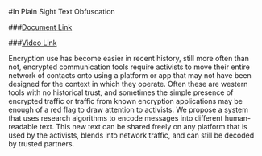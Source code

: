 #In Plain Sight Text Obfuscation

###[Document Link](https://benetech.box.com/s/lckniqo7o91ywfxs1aqjfagdosmrjk52)


###[Video Link](https://youtu.be/CE3mLU7bnFw)
 
Encryption use has become easier in recent history, still more often than not, encrypted communication tools require activists to move their entire network of contacts onto using a platform or app that may not have been designed for the context in which they operate. Often these are western tools with no historical trust, and sometimes the simple presence of encrypted traffic or traffic from known encryption applications may be enough of a red flag to draw attention to activists. We propose a system that uses research algorithms to encode messages into different human-readable text. This new text can be shared freely on any platform that is used by the activists, blends into network traffic, and can still be decoded by trusted partners.
 
